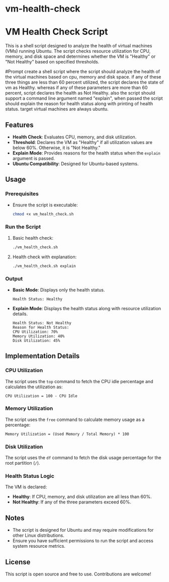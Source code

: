 # vm-health-check
# VM Health Check Script

This is a shell script designed to analyze the health of virtual machines (VMs) running Ubuntu. The script checks resource utilization for CPU, memory, and disk space and determines whether the VM is "Healthy" or "Not Healthy" based on specified thresholds.


#Prompt
create a shell script where the script should analyze the health of the virtual machines based on cpu, memory and disk space. if any of these three things are less than 60 percent utilized, the script declares the state of vm as Healthy. whereas if any of these parameters are more than 60 percent, script declares the health as Not Healthy.  also the script should support a command line argument named "explain", when passed the script should explain the reason for health status along with printing of health status. target virtual machines are always ubuntu.

## Features
- **Health Check**: Evaluates CPU, memory, and disk utilization.
- **Threshold**: Declares the VM as "Healthy" if all utilization values are below 60%. Otherwise, it is "Not Healthy."
- **Explain Mode**: Provides reasons for the health status when the `explain` argument is passed.
- **Ubuntu Compatibility**: Designed for Ubuntu-based systems.

## Usage

### Prerequisites
- Ensure the script is executable:
  ```bash
  chmod +x vm_health_check.sh
  ```

### Run the Script
1. Basic health check:
   ```bash
   ./vm_health_check.sh
   ```

2. Health check with explanation:
   ```bash
   ./vm_health_check.sh explain
   ```

### Output
- **Basic Mode**: Displays only the health status.
  ```
  Health Status: Healthy
  ```

- **Explain Mode**: Displays the health status along with resource utilization details.
  ```
  Health Status: Not Healthy
  Reason for Health Status:
  CPU Utilization: 70%
  Memory Utilization: 40%
  Disk Utilization: 45%
  ```

## Implementation Details

### CPU Utilization
The script uses the `top` command to fetch the CPU idle percentage and calculates the utilization as:
```
CPU Utilization = 100 - CPU Idle
```

### Memory Utilization
The script uses the `free` command to calculate memory usage as a percentage:
```
Memory Utilization = (Used Memory / Total Memory) * 100
```

### Disk Utilization
The script uses the `df` command to fetch the disk usage percentage for the root partition (`/`).

### Health Status Logic
The VM is declared:
- **Healthy**: If CPU, memory, and disk utilization are all less than 60%.
- **Not Healthy**: If any of the three parameters exceed 60%.

## Notes
- The script is designed for Ubuntu and may require modifications for other Linux distributions.
- Ensure you have sufficient permissions to run the script and access system resource metrics.

## License
This script is open source and free to use. Contributions are welcome!
